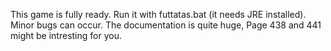 This game is fully ready. Run it with futtatas.bat (it needs JRE installed). Minor bugs can occur.
The documentation is quite huge, Page 438 and 441 might be intresting for you.
